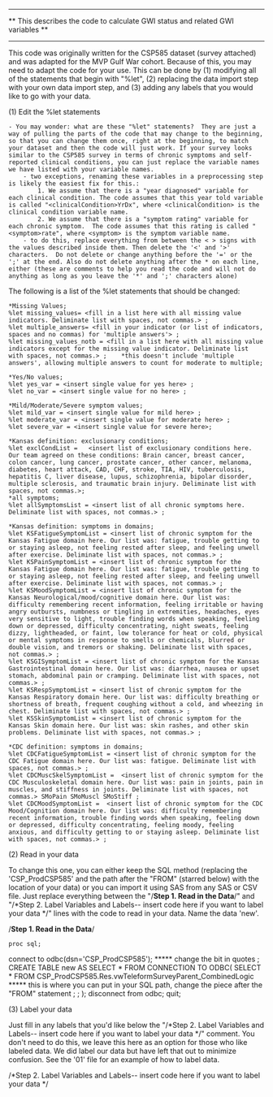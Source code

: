 *******************************************************************************
** This describes the code to calculate GWI status and related GWI variables **
*******************************************************************************

This code was originally written for the CSP585 dataset (survey attached) and was adapted for the MVP Gulf War cohort. Because of this, you may need to adapt the code for your use.  This can be done by (1) modifying all of the statements that begin with "%let", (2) replacing the data import step with your own data import step, and (3) adding any labels that you would like to go with your data.  

(1) Edit the %let statements

	- You may wonder: what are these "%let" statements?  They are just a way of pulling the parts of the code that may change to the beginning, so that you can change them once, right at the beginning, to match your dataset and then the code will just work. If your survey looks similar to the CSP585 survey in terms of chronic symptoms and self-reported clinical conditions, you can just replace the variable names we have listed with your variable names.
		- two exceptions, renaming these variables in a preprocessing step is likely the easiest fix for this.: 
			1. We assume that there is a "year diagnosed" variable for each clinical condition. The code assumes that this year told variable is called "<clinicalCondition>YrDx", where <clinicalCondition> is the clinical condition variable name. 
			2. We assume that there is a "symptom rating" variable for each chronic symptom.  The code assumes that this rating is called "<symptom>rate", where <symptom> is the symptom variable name.
		- to do this, replace everything from between the < > signs with the values described inside them. Then delete the '<' and '>' characters.  Do not delete or change anything before the '=' or the ';' at the end. Also do not delete anything after the * on each line, either (these are comments to help you read the code and will not do anything as long as you leave the '*' and ';' characters alone)

The following is a list of the %let statements that should be changed:

	*Missing Values; 
	%let missing_values= <fill in a list here with all missing value indicators. Deliminate list with spaces, not commas.> ; 
	%let multiple_answers= <fill in your indicator (or list of indicators, spaces and no commas) for 'multiple answers'> ;
	%let missing_values_notb = <fill in a list here with all missing value indicators except for the missing value indicator. Deliminate list with spaces, not commas.> ;	 *this doesn't include 'multiple answers', allowing multiple answers to count for moderate to multiple;

	*Yes/No values;
	%let yes_var = <insert single value for yes here> ;
	%let no_var = <insert single value for no here> ;

	*Mild/Moderate/Severe symptom values;
	%let mild_var = <insert single value for mild here> ;
	%let moderate_var = <insert single value for moderate here> ;
	%let severe_var = <insert single value for severe here>;

	*Kansas definition: exclusionary conditions;
	%let exclCondList =   <insert list of exclusionary conditions here. Our team agreed on these conditions: Brain cancer, breast cancer, colon cancer, lung cancer, prostate cancer, other cancer, melanoma, diabetes, heart attack, CAD, CHF, stroke, TIA, HIV, tuberculosis, hepatitis C, liver disease, lupus, schizophrenia, bipolar disorder, multiple sclerosis, and traumatic brain injury. Deliminate list with spaces, not commas.>;
	*all symptoms;
	%let allSymptomsList = <insert list of all chronic symptoms here. Deliminate list with spaces, not commas.> ;

	*Kansas definition: symptoms in domains;
	%let KSFatigueSymptomList = <insert list of chronic symptom for the Kansas Fatigue domain here. Our list was: fatigue, trouble getting to or staying asleep, not feeling rested after sleep, and feeling unwell after exercise. Deliminate list with spaces, not commas.> ;
	%let KSPainSymptomList = <insert list of chronic symptom for the Kansas Fatigue domain here. Our list was: fatigue, trouble getting to or staying asleep, not feeling rested after sleep, and feeling unwell after exercise. Deliminate list with spaces, not commas.> ;
	%let KSMoodSymptomList = <insert list of chronic symptom for the Kansas Neurological/mood/cognitive domain here. Our list was: difficulty remembering recent information, feeling irritable or having angry outbursts, numbness or tingling in extremities, headaches, eyes very sensitive to light, trouble finding words when speaking, feeling down or depressed, difficulty concentrating, night sweats, feeling dizzy, lightheaded, or faint, low tolerance for heat or cold, physical or mental symptoms in response to smells or chemicals, blurred or double vision, and tremors or shaking. Deliminate list with spaces, not commas.> ;
	%let KSGISymptomList = <insert list of chronic symptom for the Kansas Gastrointestinal domain here. Our list was: diarrhea, nausea or upset stomach, abdominal pain or cramping. Deliminate list with spaces, not commas.> ;
	%let KSRespSymptomList = <insert list of chronic symptom for the Kansas Respiratory domain here. Our list was: difficulty breathing or shortness of breath, frequent coughing without a cold, and wheezing in chest. Deliminate list with spaces, not commas.> ;
	%let KSSkinSymptomList = <insert list of chronic symptom for the Kansas Skin domain here. Our list was: skin rashes, and other skin problems. Deliminate list with spaces, not commas.> ;

	*CDC definition: symptoms in domains;
	%let CDCFatigueSymptomList = <insert list of chronic symptom for the CDC Fatigue domain here. Our list was: fatigue. Deliminate list with spaces, not commas.> ;
	%let CDCMuscSkelSymptomList =  <insert list of chronic symptom for the CDC Musculoskeletal domain here. Our list was: pain in joints, pain in muscles, and stiffness in joints. Deliminate list with spaces, not commas.> SMoPain SMoMuscl SMoStiff ;
	%let CDCMoodSymptomList =  <insert list of chronic symptom for the CDC Mood/Cognition domain here. Our list was: difficulty remembering recent information, trouble finding words when speaking, feeling down or depressed, difficulty concentrating, feeling moody, feeling anxious, and difficulty getting to or staying asleep. Deliminate list with spaces, not commas.> ;


(2) Read in your data

To change this one, you can either keep the SQL method (replacing the 'CSP_ProdCSP585' and the path after the "FROM" (starred below) with the location of your data) or you can import it using SAS from any SAS or CSV file.  Just replace everything between the "/**Step 1.  Read in the Data**/" and "/*Step 2. Label Variables and Labels-- insert code here if you want to label your data */" lines with the code to read in your data. Name the data 'new'.

/**Step 1.  Read in the Data**/
	
	proc sql;
   connect to odbc(dsn='CSP_ProdCSP585'); ***** change the bit in quotes ;
   CREATE TABLE new AS 
	SELECT * 
	FROM CONNECTION TO ODBC(
   	SELECT *
   		FROM CSP_ProdCSP585.Res.vwTeleformSurveyParent_CombinedLogic  ***** this is where you can put in your SQL path, change the piece after the "FROM" statement ;
		;
	);
	disconnect from odbc;
	quit;

(3) Label your data

Just fill in any labels that you'd like below the "/*Step 2. Label Variables and Labels-- insert code here if you want to label your data */" comment.  You don't need to do this, we leave this here as an option for those who like labeled data.  We did label our data but have left that out to minimize confusion. See the '01' file for an example of how to label data.

/*Step 2. Label Variables and Labels-- insert code here if you want to label your data */






